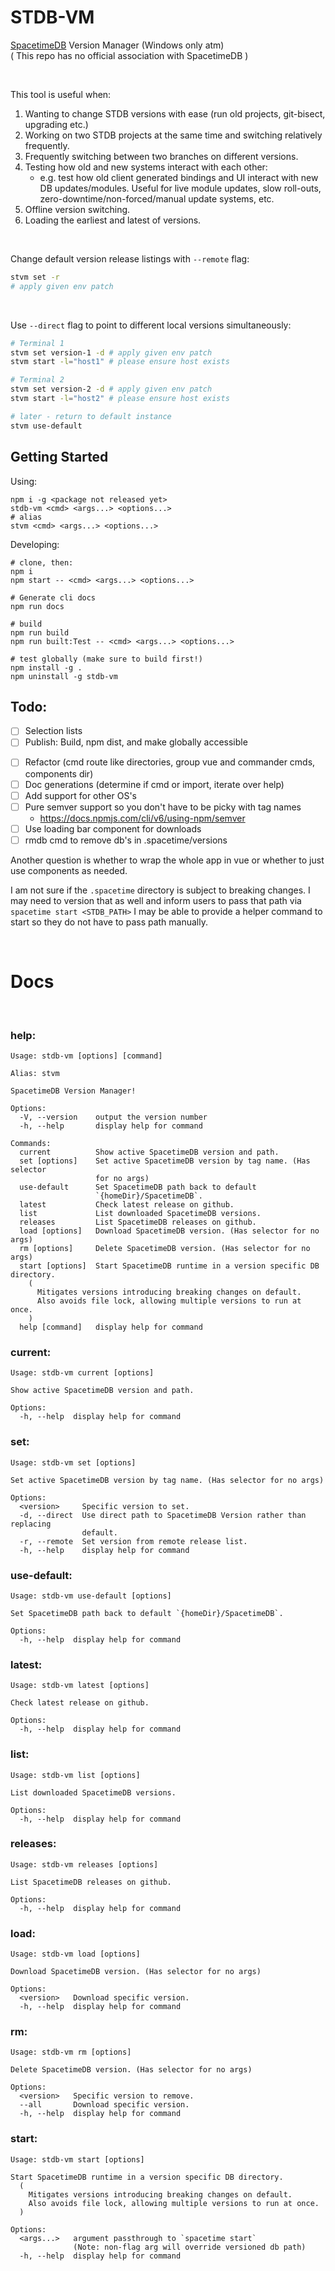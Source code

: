 # STDB-VM
[SpacetimeDB](https://spacetimedb.com/) Version Manager (Windows only atm)<br/>
( This repo has no official association with SpacetimeDB )

<br/>

This tool is useful when:
1. Wanting to change STDB versions with ease (run old projects, git-bisect, upgrading etc.)
2. Working on two STDB projects at the same time and switching relatively frequently.
3. Frequently switching between two branches on different versions.
4. Testing how old and new systems interact with each other: 
    - e.g. test how old client generated bindings and UI interact with new DB updates/modules. Useful for live module updates, slow roll-outs, zero-downtime/non-forced/manual update systems, etc.
5. Offline version switching.
6. Loading the earliest and latest of versions.

<br/>

Change default version release listings with `--remote` flag:
```sh
stvm set -r
# apply given env patch
```

<br/>

Use `--direct` flag to point to different local versions simultaneously:
```sh
# Terminal 1
stvm set version-1 -d # apply given env patch
stvm start -l="host1" # please ensure host exists

# Terminal 2
stvm set version-2 -d # apply given env patch
stvm start -l="host2" # please ensure host exists

# later - return to default instance
stvm use-default 
```

## Getting Started

<!-- > Assumes you already have [SpacetimeDB](https://spacetimedb.com/install) installed -->

Using:
```shell
npm i -g <package not released yet>
stdb-vm <cmd> <args...> <options...>
# alias
stvm <cmd> <args...> <options...>
```
<!--https://stackoverflow.com/a/39217735-->

Developing:
```shell
# clone, then:
npm i
npm start -- <cmd> <args...> <options...>

# Generate cli docs
npm run docs

# build
npm run build
npm run built:Test -- <cmd> <args...> <options...>

# test globally (make sure to build first!)
npm install -g .
npm uninstall -g stdb-vm
```


## Todo:
- [ ] Selection lists
- [ ] Publish: Build, npm dist, and make globally accessible 
<!-- https://blog.logrocket.com/building-typescript-cli-node-js-commander/#making-cli-globally-accessible -->
<!-- https://stackoverflow.com/a/39217735 -->
- [ ] Refactor (cmd route like directories, group vue and commander cmds, components dir)
- [ ] Doc generations (determine if cmd or import, iterate over help)
- [ ] Add support for other OS's
- [ ] Pure semver support so you don't have to be picky with tag names
    - https://docs.npmjs.com/cli/v6/using-npm/semver
- [ ] Use loading bar component for downloads
- [ ] rmdb cmd to remove db's in .spacetime/versions

Another question is whether to wrap the whole app in vue
or whether to just use components as needed.

I am not sure if the `.spacetime` directory is subject to breaking changes.
I may need to version that as well and inform users to pass that path via `spacetime start <STDB_PATH>`
I may be able to provide a helper command to start so they do not have to pass path manually.

<br/>

<!-- Insert Generated Docs Below `# Docs` -->
# Docs

<br/>


<h3>help:</h3>

```
Usage: stdb-vm [options] [command]

Alias: stvm

SpacetimeDB Version Manager!

Options:
  -V, --version    output the version number
  -h, --help       display help for command

Commands:
  current          Show active SpacetimeDB version and path.
  set [options]    Set active SpacetimeDB version by tag name. (Has selector
                   for no args)
  use-default      Set SpacetimeDB path back to default
                   `{homeDir}/SpacetimeDB`.
  latest           Check latest release on github.
  list             List downloaded SpacetimeDB versions.
  releases         List SpacetimeDB releases on github.
  load [options]   Download SpacetimeDB version. (Has selector for no args)
  rm [options]     Delete SpacetimeDB version. (Has selector for no args)
  start [options]  Start SpacetimeDB runtime in a version specific DB directory.
    (
      Mitigates versions introducing breaking changes on default.
      Also avoids file lock, allowing multiple versions to run at once.
    )
  help [command]   display help for command
```

<h3>current:</h3>

```
Usage: stdb-vm current [options]

Show active SpacetimeDB version and path.

Options:
  -h, --help  display help for command
```

<h3>set:</h3>

```
Usage: stdb-vm set [options]

Set active SpacetimeDB version by tag name. (Has selector for no args)

Options:
  <version>     Specific version to set.
  -d, --direct  Use direct path to SpacetimeDB Version rather than replacing
                default.
  -r, --remote  Set version from remote release list.
  -h, --help    display help for command
```

<h3>use-default:</h3>

```
Usage: stdb-vm use-default [options]

Set SpacetimeDB path back to default `{homeDir}/SpacetimeDB`.

Options:
  -h, --help  display help for command
```

<h3>latest:</h3>

```
Usage: stdb-vm latest [options]

Check latest release on github.

Options:
  -h, --help  display help for command
```

<h3>list:</h3>

```
Usage: stdb-vm list [options]

List downloaded SpacetimeDB versions.

Options:
  -h, --help  display help for command
```

<h3>releases:</h3>

```
Usage: stdb-vm releases [options]

List SpacetimeDB releases on github.

Options:
  -h, --help  display help for command
```

<h3>load:</h3>

```
Usage: stdb-vm load [options]

Download SpacetimeDB version. (Has selector for no args)

Options:
  <version>   Download specific version.
  -h, --help  display help for command
```

<h3>rm:</h3>

```
Usage: stdb-vm rm [options]

Delete SpacetimeDB version. (Has selector for no args)

Options:
  <version>   Specific version to remove.
  --all       Download specific version.
  -h, --help  display help for command
```

<h3>start:</h3>

```
Usage: stdb-vm start [options]

Start SpacetimeDB runtime in a version specific DB directory.
  (
    Mitigates versions introducing breaking changes on default.
    Also avoids file lock, allowing multiple versions to run at once.
  )

Options:
  <args...>   argument passthrough to `spacetime start`
              (Note: non-flag arg will override versioned db path)
  -h, --help  display help for command
```
